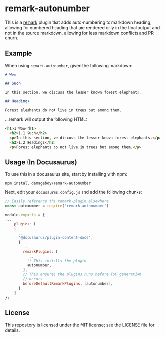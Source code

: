 # remark-autonumber

This is a [remark](https://github.com/remarkjs/remark) plugin that adds auto-numbering
to markdown heading, allowing for numbered heading that are rendered only in the final
output and not in the source markdown, allowing for less markdown conflicts and PR churn.

## Example

When using `remark-autonumber`, given the following markdown:

```md
# Wow

## Such  

In this section, we discuss the lesser known forest elephants.

## Headings

Forest elephants do not live in trees but among them.
```

...remark will output the following HTML:

```html
<h1>1 Wow</h1>
  <h2>1.1 Such</h2>
  <p>In this section, we discuss the lesser known forest elephants.</p>
  <h2>1.2 Headings</h2>
  <p>Forest elephants do not live in trees but among them.</p>
```

## Usage (In Docusaurus)

To use this in a docusaurus site, start by installing with npm:

```shell
npm install damageboy/remark-autonumber
```

Next, edit your `docusaurus.config.js` and add the following chunks:

```js
// Easily reference the remark-plugin elsewhere
const autonumber = require('remark-autonumber')

module.exports = {
...
    plugins: [
    [
      ...
      '@docusaurus/plugin-content-docs',
      {
        ...
        remarkPlugins: [
          ...
          // This installs the plugin
          autonumber,
        ],
        // This ensures the plugins runs before ToC generation
        // occurs
        beforeDefaultRemarkPlugins: [autonumber],
      }
    ]
};
```

## License

This repository is licensed under the MIT license; see the LICENSE file for details.
